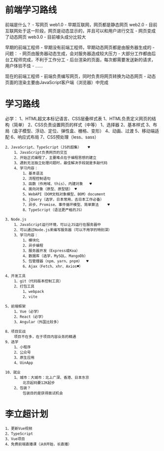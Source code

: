 # 前端学习路线
前端是什么？
    - 写网页
web1.0
    - 早期互联网，网页都是静态网页
web2.0
    - 目前互联网处于这一阶段，网页是动态显示的，并且可以和用户进行交互
    - 网页变成了动态网页
web3.0
    - 目前噱头成分比较大

早期的前端工程师
    - 早期没有前端工程师，早期动态网页都是由服务器生成的
    - 问题：
        - 网页由服务器动态生成，会对服务器造成较大压力
        - 大部分工作都由后台工程师完成，不利于工作分工
        - 后台渲染的页面，每次都需要发送新的请求，用户体验不佳
        - ......

现在的前端工程师
    - 前端负责编写网页，同时负责将网页转换为动态网页
    - 动态页面的渲染主要由JavaScript客户端（浏览器）中完成

# 学习路线

必学： 
    1、HTML超文本标记语言、CSS层叠样式表
        1、HTML负责定义网页的结构（简单）
        2、CSS负责设置网页的样式（中等）
            1、选择器
            2、基本样式
            3、布局（盒子模型、浮动、定位、弹性盒、栅格、变形）
            4、动画、过渡
            5、移动端适配
            6、响应式布局
            7、CSS预处理（less、sass）

    2、JavaScript、TypeScript（JS的超集）   ♥
        1、JavaScript负责网页的交互
        2、开始正式编程了，主要难点在于编程思想的建立
        3、遇到无法独立处理问题时，最佳解决手段就是多敲代码
        4、学习内容：
            1、基本语法
            2、流程控制语句
            3、函数（作用域、this）、内建对象   ♥
            4、面向对象（原型、原型链） ♥
            5、WebAPI（DOM文档对象模型、BOM）document
            6、jQuery（选学，日本常用，去日本工作必备）
            7、异步、Promise、事件循环模型、简单算法    ♥
            8、TypeScript（语法更严格的JS）

    3、Node.js
        1、JavaScript运行环境，可以让JS运行在服务器中
        2、可以通过Node.js来编写服务器（可以不用学的特别深）
        3、学习内容：
            1、模块化
            2、异步编程
            3、服务器开发（Express或Koa）
            4、数据库（选学，MySQL、MangoDb）
            5、包管理器（npm、yarn、pnpm）  ♥
            6、Ajax（Fetch、xhr、Axios♥）

    4、开发工具
        1、git（代码版本控制工具）
        2、打包工具
            1、webpack
            2、vite
    
    5、前端框架
        1、Vue（必学）
        2、React（必学）
        3、Angular（外国比较多）

    8、项目实战
        项目不在多，在于项目内容业务的精通
    9、选学
        1、小程序
        2、公众号
        3、原生应用
        4、UinApp

    10、就业
        1、城市：大城市：北上广深、香港、日本东京
            北京起码要12K起步
        2、包装？
            包装目的是获得面试机会

# 李立超计划
    1、更新Vue视频
    2、TypeScript
    3、Vue项目
    4、免费前端直播课（从0开始，长直播）
